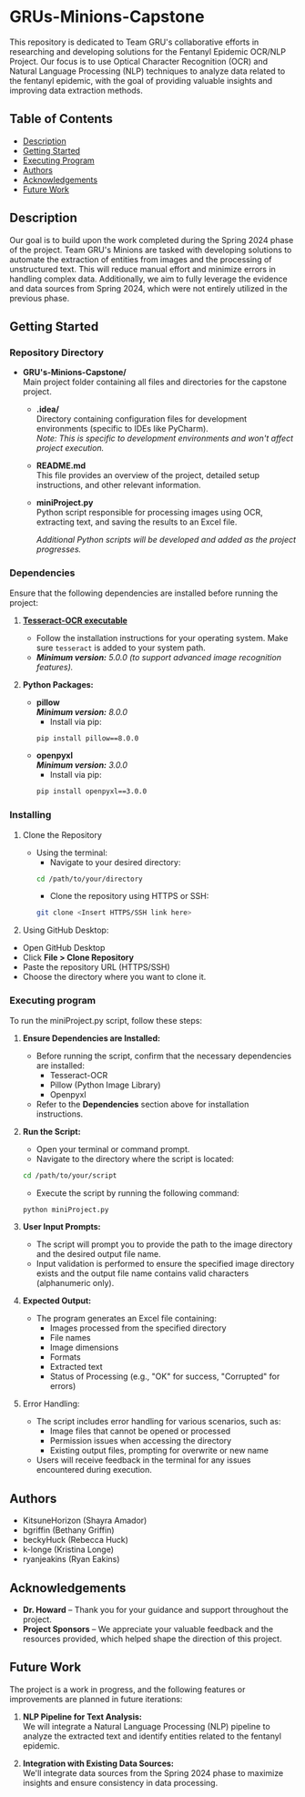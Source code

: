 # GRUs-Minions-Capstone
This repository is dedicated to Team GRU's collaborative efforts in researching and developing solutions for the Fentanyl Epidemic OCR/NLP Project. Our focus is to use Optical Character Recognition (OCR) and Natural Language Processing (NLP) techniques to analyze data related to the fentanyl epidemic, with the goal of providing valuable insights and improving data extraction methods.

## Table of Contents
- [Description](#description)
- [Getting Started](#getting-started)
- [Executing Program](#executing-program)
- [Authors](#authors)
- [Acknowledgements](#acknowledgements)
- [Future Work](#future-work)

## Description
Our goal is to build upon the work completed during the Spring 2024 phase of the project. Team GRU's Minions are tasked with developing solutions to automate the extraction of entities from images and the processing of unstructured text. This will reduce manual effort and minimize errors in handling complex data. Additionally, we aim to fully leverage the evidence and data sources from Spring 2024, which were not entirely utilized in the previous phase.

## Getting Started
### Repository Directory
* **GRU's-Minions-Capstone/**  
  Main project folder containing all files and directories for the capstone project.

  * **.idea/**  
    Directory containing configuration files for development environments (specific to IDEs like PyCharm).  
    _Note: This is specific to development environments and won't affect project execution._

  * **README.md**  
    This file provides an overview of the project, detailed setup instructions, and other relevant information.

  * **miniProject.py**  
    Python script responsible for processing images using OCR, extracting text, and saving the results to an Excel file.
    
     _Additional Python scripts will be developed and added as the project progresses._

### Dependencies
Ensure that the following dependencies are installed before running the project:

1. **[Tesseract-OCR executable](https://tesseract-ocr.github.io/tessdoc/Installation.html)**  
   * Follow the installation instructions for your operating system. Make sure `tesseract` is added to your system path.
   * _**Minimum version:** 5.0.0 (to support advanced image recognition features)._

2. **Python Packages:**
   * **pillow**  
     _**Minimum version:** 8.0.0_
     * Install via pip:
     ```bash
     pip install pillow==8.0.0
     ```
   * **openpyxl**  
     _**Minimum version:** 3.0.0_
     * Install via pip:
     ```bash
     pip install openpyxl==3.0.0
     ```

### Installing
1. Clone the Repository
   * Using the terminal:
     * Navigate to your desired directory: 
     ```bash
     cd /path/to/your/directory
     ```
     * Clone the repository using HTTPS or SSH: 
     ```bash
     git clone <Insert HTTPS/SSH link here>
     ```
     
2. Using GitHub Desktop:
  * Open GitHub Desktop
  * Click **File > Clone Repository**
  * Paste the repository URL (HTTPS/SSH)
  * Choose the directory where you want to clone it. 


### Executing program
To run the miniProject.py script, follow these steps:
1. **Ensure Dependencies are Installed:**
   * Before running the script, confirm that the necessary dependencies are installed:
     * Tesseract-OCR
     * Pillow (Python Image Library)
     * Openpyxl
   * Refer to the **Dependencies** section above for installation instructions.
2. **Run the Script:**
   * Open your terminal or command prompt.
   * Navigate to the directory where the script is located:
   ```bash
   cd /path/to/your/script
   ```
   * Execute the script by running the following command:
   ```bash
   python miniProject.py
   ```
3. **User Input Prompts:**
   - The script will prompt you to provide the path to the image directory and the desired output file name.
   - Input validation is performed to ensure the specified image directory exists and the output file name contains valid characters (alphanumeric only).

4. **Expected Output:**
   * The program generates an Excel file containing:
     * Images processed from the specified directory
     * File names
     * Image dimensions
     * Formats
     * Extracted text
     * Status of Processing (e.g., "OK" for success, "Corrupted" for errors)

5. Error Handling:
   * The script includes error handling for various scenarios, such as:
     * Image files that cannot be opened or processed
     * Permission issues when accessing the directory
     * Existing output files, prompting for overwrite or new name
   * Users will receive feedback in the terminal for any issues encountered during execution. 

## Authors
* KitsuneHorizon (Shayra Amador)
* bgriffin (Bethany Griffin)
* beckyHuck (Rebecca Huck)
* k-longe (Kristina Longe)
* ryanjeakins (Ryan Eakins)

## Acknowledgements
* **Dr. Howard** – Thank you for your guidance and support throughout the project.
* **Project Sponsors** – We appreciate your valuable feedback and the resources provided, which helped shape the direction of this project.

## Future Work
The project is a work in progress, and the following features or improvements are planned in future iterations:

1. **NLP Pipeline for Text Analysis:**  
   We will integrate a Natural Language Processing (NLP) pipeline to analyze the extracted text and identify entities related to the fentanyl epidemic.

2. **Integration with Existing Data Sources:**  
   We'll integrate data sources from the Spring 2024 phase to maximize insights and ensure consistency in data processing.